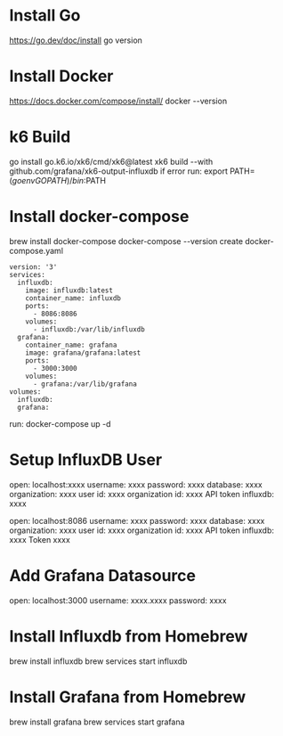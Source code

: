 # Install Go
https://go.dev/doc/install
go version

# Install Docker
https://docs.docker.com/compose/install/
docker --version

# k6 Build
go install go.k6.io/xk6/cmd/xk6@latest
xk6 build --with github.com/grafana/xk6-output-influxdb
if error run: export PATH=$(go env GOPATH)/bin:$PATH

# Install docker-compose
brew install docker-compose
docker-compose --version
create docker-compose.yaml
```
version: '3'
services:
  influxdb:
    image: influxdb:latest
    container_name: influxdb
    ports:
      - 8086:8086
    volumes:
      - influxdb:/var/lib/influxdb
  grafana:
    container_name: grafana
    image: grafana/grafana:latest
    ports:
      - 3000:3000
    volumes:
      - grafana:/var/lib/grafana
volumes:
  influxdb:
  grafana:
```
run: docker-compose up -d

# Setup InfluxDB User
open: localhost:xxxx
username: xxxx
password: xxxx
database: xxxx
organization: xxxx
user id: xxxx
organization id: xxxx
API token influxdb: 
xxxx

open: localhost:8086
username: xxxx
password: xxxx
database: xxxx
organization: xxxx
user id: xxxx
organization id: xxxx
API token influxdb: 
xxxx
Token xxxx

# Add Grafana Datasource
open: localhost:3000
username: xxxx.xxxx
password: xxxx

# Install Influxdb from Homebrew
brew install influxdb
brew services start influxdb

# Install Grafana from Homebrew
brew install grafana
brew services start grafana